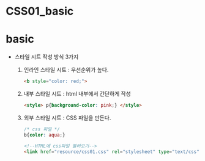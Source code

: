 # CSS01_basic

# basic

- 스타일 시트 작성 방식 3가지
    1. 인라인 스타일 시트 : 우선순위가 높다.
        
        ```html
        <b style="color: red;">
        ```
        
    2. 내부 스타일 시트 : html 내부에서 간단하게 작성
        
        ```html
        <style> p{background-color: pink;} </style>
        ```
        
    3. 외부 스타일 시트 : CSS 파일을 만든다.
        
        ```css
        /* css 파일 */
        b{color: aqua;}
        ```
        
        ```html
        <!--HTML에 css파일 불러오기-->
        <link href="resource/css01.css" rel="stylesheet" type="text/css">
        ```